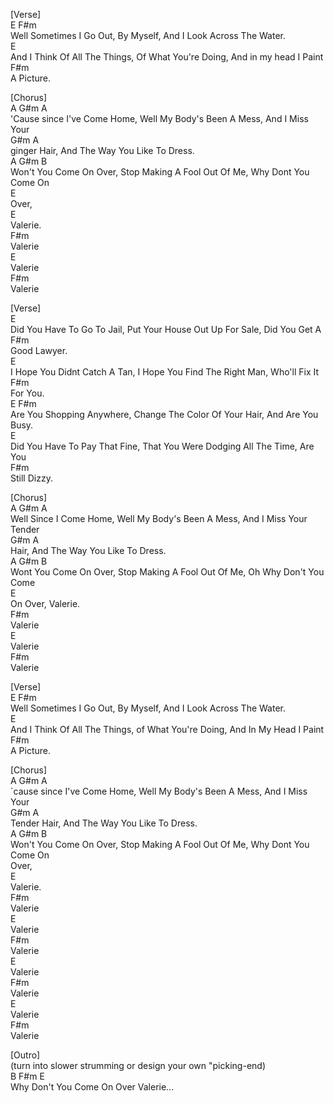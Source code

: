 [Verse]   
         E                                                F#m   
Well Sometimes I Go Out, By Myself, And I Look Across The Water.   
                                                                                  E   
And I Think Of All The Things, Of What You're Doing, And in my head I Paint    
  F#m   
A Picture.   
    
[Chorus]   
       A                             G#m                       A   
'Cause since I've Come Home, Well My Body's Been A Mess, And I Miss Your    
                     G#m                    A   
ginger Hair, And The Way You Like To Dress.   
A                      G#m                        B   
Won't You Come On Over, Stop Making A Fool Out Of Me, Why Dont You Come On    
  E   
Over,    
   E   
Valerie.   
   F#m   
Valerie   
   E   
Valerie   
   F#m   
Valerie   
    
[Verse]   
        E   
Did You Have To Go To Jail, Put Your House Out Up For Sale, Did You Get A    
     F#m   
Good Lawyer.   
           E   
I Hope You Didnt Catch A Tan, I Hope You Find The Right Man, Who'll Fix It    
F#m   
For You.   
        E                                                            F#m   
Are You Shopping Anywhere, Change The Color Of Your Hair, And Are You Busy.   
        E   
Did You Have To Pay That Fine, That You Were Dodging All The Time, Are You    
     F#m   
Still Dizzy.   
    
[Chorus]   
     A                          G#m                       A   
Well Since I Come Home, Well My Body's Been A Mess, And I Miss Your Tender    
              G#m                    A   
Hair, And The Way You Like To Dress.   
A                     G#m                        B   
Wont You Come On Over, Stop Making A Fool Out Of Me, Oh Why Don't You Come    
             E   
On Over, Valerie.   
   F#m   
Valerie   
   E   
Valerie   
   F#m   
Valerie   
    
[Verse]   
         E                                                F#m   
Well Sometimes I Go Out, By Myself, And I Look Across The Water.   
       E   
And I Think Of All The Things, of What You're Doing, And In My Head I Paint    
  F#m   
A Picture.   
    
[Chorus]   
       A                            G#m                       A   
´cause since I've Come Home, Well My Body's Been A Mess, And I Miss Your    
                    G#m                      A   
Tender Hair, And The Way You Like To Dress.   
A                      G#m                        B   
Won't You Come On Over, Stop Making A Fool Out Of Me, Why Dont You Come On    
Over,   
    E   
Valerie.   
    F#m   
Valerie   
    E   
Valerie   
    F#m   
Valerie   
    E   
Valerie   
    F#m   
Valerie   
    E   
Valerie   
    F#m   
Valerie   
    
[Outro]   
(turn into slower strumming or design your own "picking-end)   
B                     F#m       E   
Why Don't You Come On Over Valerie...   
   
